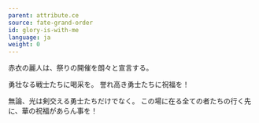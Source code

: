 ```yaml
---
parent: attribute.ce
source: fate-grand-order
id: glory-is-with-me
language: ja
weight: 0
---
```


赤衣の麗人は、祭りの開催を朗々と宣言する。

勇壮なる戦士たちに喝采を。
誉れ高き勇士たちに祝福を！

無論、光は剣交える勇士たちだけでなく。
この場に在る全ての者たちの行く先に、華の祝福があらん事を！
